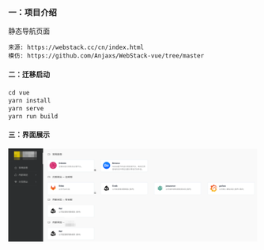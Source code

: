 ### 一：项目介绍


静态导航页面

```
来源: https://webstack.cc/cn/index.html
模仿: https://github.com/Anjaxs/WebStack-vue/tree/master
```



#### 二：迁移启动
```
cd vue
yarn install
yarn serve
yarn run build
```


#### 三：界面展示
![](./img/home01.png)
